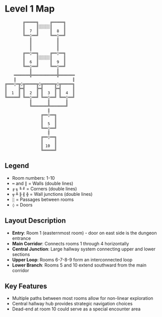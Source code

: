 # Level 1 Map

```
        ╔═════╗     ╔═════╗
        ║     ║░░░░░║     ║
        ║  7  ║     ║  8  ║
        ╚══◊══╝     ╚══◊══╝
           ║           ║
           ║           ║
           ║           ║
        ╔══◊══╗     ╔══◊══╗
        ║     ║░░░░░║     ║
        ║  6  ║     ║  9  ║
        ╚══◊══╝     ╚══◊══╝
           ║           ║
    ═══════╬═══════════╬═══════
    ║                         ║
╔═══◊═╦◊╦═════╦◊╦═════╦◊╦═════╗
║     ╠═╣     ╠═╣     ╠═╣     ║
║  1  ║ ║  2  ║ ║  3  ║ ║  4  ║
╚═════╝ ╚══◊══╝ ╚══◊══╝ ╚══◊══╝
           ║       ║       ║
           ╚═══════╩═══════╝
                   ║
                ╔══◊══╗
                ║     ║
                ║  5  ║
                ╚══◊══╝
                   ║
                ╔══◊══╗
                ║     ║
                ║ 10  ║
                ╚═════╝
```

## Legend
- Room numbers: 1-10
- `═` and `║` = Walls (double lines)
- `╔` `╗` `╚` `╝` = Corners (double lines)
- `╦` `╩` `╠` `╣` `╬` = Wall junctions (double lines)
- `░` = Passages between rooms
- `◊` = Doors

## Layout Description
- **Entry**: Room 1 (easternmost room) - door on east side is the dungeon entrance
- **Main Corridor**: Connects rooms 1 through 4 horizontally
- **Central Junction**: Large hallway system connecting upper and lower sections
- **Upper Loop**: Rooms 6-7-8-9 form an interconnected loop
- **Lower Branch**: Rooms 5 and 10 extend southward from the main corridor

## Key Features
- Multiple paths between most rooms allow for non-linear exploration
- Central hallway hub provides strategic navigation choices
- Dead-end at room 10 could serve as a special encounter area
